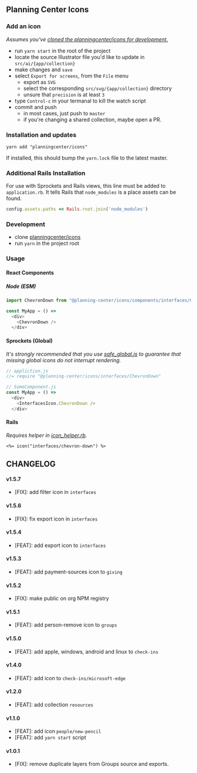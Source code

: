 ## Planning Center Icons

### Add an icon
*Assumes you've [cloned the planningcenter/icons for development.](#development)*

* run `yarn start` in the root of the project
* locate the source Illustrator file you'd like to update in `src/ai/{app/collection}`
* make changes and `save`
* select `Export for screens`, from the `File` menu
  - export as `SVG`
  - select the corresponding `src/svg/{app/collection}` directory
  - unsure that `precision` is at least `3`
* type `Control-c` in your termanal to kill the watch script
* commit and push
  - in most cases, just push to `master`
  - if you're changing a shared collection, maybe open a PR.

### Installation and updates
`yarn add "planningcenter/icons"`

If installed, this should bump the `yarn.lock` file to the latest master.

### Additional Rails Installation
For use with Sprockets and Rails views,
this line must be added to `application.rb`.
It tells Rails that `node_modules` is a place assets can be found.

```rb
config.assets.paths << Rails.root.join('node_modules')
```

### Development
* clone [planningcenter/icons](https://github.com/planningcenter/icons)
* run `yarn` in the project root

### Usage

#### React Components

##### Node (ESM)
```js
import ChevronDown from "@planning-center/icons/components/interfaces/ChevronDown"

const MyApp = () =>
  <div>
    <ChevronDown />
  </div>
```

#### Sprockets (Global)
*It's strongly recommended that you use
[safe_global.js](./examples/safe_global.js) to guarantee that missing global
icons do not interrupt rendering.*

```js
// appliction.js
//= require "@planning-center/icons/interfaces/ChevronDown"
```

```js
// SomeComponent.js
const MyApp = () =>
  <div>
    <InterfacesIcon.ChevronDown />
  </div>
```

#### Rails
*Requires helper in [icon_helper.rb](./examples/icon_helper.rb).*

```erb
<%= icon("interfaces/chevron-down") %>
```

## CHANGELOG

#### v1.5.7
* [FIX]: add filter icon in `interfaces`

#### v1.5.6
* [FIX]: fix export icon in `interfaces`

#### v1.5.4
* [FEAT]: add export icon to `interfaces`

#### v1.5.3
* [FEAT]: add payment-sources icon to `giving`

#### v1.5.2
* [FIX]: make public on org NPM registry

#### v1.5.1
* [FEAT]: add person-remove icon to `groups`

#### v1.5.0
* [FEAT]: add apple, windows, android and linux to `check-ins`

#### v1.4.0
* [FEAT]: add icon to `check-ins/microsoft-edge`

#### v1.2.0
* [FEAT]: add collection `resources`

#### v1.1.0
* [FEAT]: add icon `people/new-pencil`
* [FEAT]: add `yarn start` script

#### v1.0.1
* [FIX]: remove duplicate layers from Groups source and exports.
